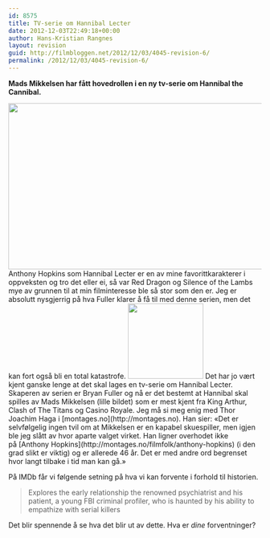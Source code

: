 ```yaml
---
id: 8575
title: TV-serie om Hannibal Lecter
date: 2012-12-03T22:49:18+00:00
author: Hans-Kristian Rangnes
layout: revision
guid: http://filmbloggen.net/2012/12/03/4045-revision-6/
permalink: /2012/12/03/4045-revision-6/
---
```

**Mads Mikkelsen har fått hovedrollen i en ny tv-serie om Hannibal the Cannibal.<!--more-->**

  
<img class="alignnone size-large wp-image-4046" src="http://filmbloggen.net/wp-content/uploads//2012/06/hannibal-lecter-620x331.jpg" alt="" width="620" height="331" />  
Anthony Hopkins som Hannibal Lecter er en av mine favorittkarakterer i oppveksten og tro det eller ei, så var Red Dragon og Silence of the Lambs mye av grunnen til at min filminteresse ble så stor som den er. Jeg er absolutt nysgjerrig på hva Fuller klarer å få til med denne serien, men det kan fort også bli en total katastrofe.  
<a href="http://filmbloggen.net/2012/06/08/tv-serie-om-hannibal-lecter/mads-mikkelsen/" rel="attachment wp-att-4072"><img class="alignright size-thumbnail wp-image-4072" src="http://filmbloggen.net/wp-content/uploads//2012/06/mads-mikkelsen-150x150.jpg" alt="" width="150" height="150" /></a>  
Det har jo vært kjent ganske lenge at det skal lages en tv-serie om Hannibal Lecter. Skaperen av serien er Bryan Fuller og nå er det bestemt at Hannibal skal spilles av Mads Mikkelsen (lille bildet) som er mest kjent fra King Arthur, Clash of The Titans og Casino Royale. Jeg må si meg enig med Thor Joachim Haga i [montages.no](http://montages.no). Han sier:  
&laquo;Det er selvfølgelig ingen tvil om at Mikkelsen er en kapabel skuespiller, men igjen ble jeg slått av hvor aparte valget virket. Han ligner overhodet ikke på [Anthony Hopkins](http://montages.no/filmfolk/anthony-hopkins) (i den grad slikt er viktig) og er allerede 46 år. Det er med andre ord begrenset hvor langt tilbake i tid man kan gå.&raquo;

På IMDb får vi følgende setning på hva vi kan forvente i forhold til historien.

> Explores the early relationship the renowned psychiatrist and his patient, a young FBI criminal profiler, who is haunted by his ability to empathize with serial killers

Det blir spennende å se hva det blir ut av dette. Hva er _dine_ forventninger?